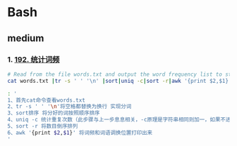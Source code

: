 # Bash

## medium

### 1. [192. 统计词频](https://leetcode-cn.com/problems/word-frequency/)

```bash
# Read from the file words.txt and output the word frequency list to stdout.
cat words.txt |tr -s ' ' '\n' |sort|uniq -c|sort -r|awk '{print $2,$1}'

: '
1、首先cat命令查看words.txt
2、tr -s ' ' '\n'将空格都替换为换行 实现分词
3、sort排序 将分好的词按照顺序排序
4、uniq -c 统计重复次数（此步骤与上一步息息相关，-c原理是字符串相同则加一，如果不进行先排序的话将无法统计数目）
5、sort -r 将数目倒序排列
6、awk '{print $2,$1}' 将词频和词语调换位置打印出来
'

```

